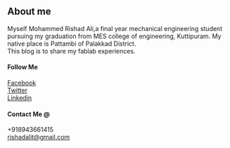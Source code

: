 ## About me
Myself Mohammed Rishad Ali,a final year mechanical engineering student pursuing my graduation from MES college of engineering, Kuttipuram.
My native place is Pattambi of Palakkad District.<br>
This blog is to share my fablab experiences.<br>

#### Follow Me<br>
[Facebook](https://https://www.facebook.com/Rishadalit/)<br>
[Twitter](https://twitter.com/rishadalit)<br>
[Linkedin](https://www.linkedin.com/in/rishad-ali-a755a097)<br>

#### Contact Me @<br>
+918943661415<br>
rishadalit@gmail.com

